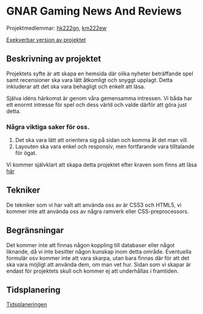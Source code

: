 # GNAR Gaming News And Reviews
Projektmedlemmar: 
[hk222gn](https://github.com/hk222gn), [km222ew](https://github.com/km222ew)


[Exekverbar version av projektet](http://hk222gn.github.io/ProjektskelettHT13)


## Beskrivning av projektet

Projektets syfte är att skapa en hemsida där olika nyheter beträffande spel samt recensioner ska vara lätt åtkomligt och snyggt upplagt.
Detta inkluderar att det ska vara behagligt och enkelt att läsa.

Själva idéns härkomst är genom våra gemensamma intressen. Vi båda har ett enormt intresse för spel och dess värld och valde därför
att göra just detta.

### Några viktiga saker för oss.

1. Det ska vara lätt att orientera sig på sidan och komma åt det man vill.
2. Layouten ska vara enkel och responsiv, men fortfarande vara tilltalande för ögat.

Vi kommer självklart att skapa detta projektet efter kraven som finns att läsa [här](https://coursepress.lnu.se/kurs/webbteknisk-introduktion/laborationer/webbsideprojekt/)
## Tekniker

De tekniker som vi har valt att använda oss av är CSS3 och HTML5, vi kommer inte att använda oss av några ramverk eller
CSS-preprocessors.

## Begränsningar

Det kommer inte att finnas någon koppling till databaser eller något liknande, då vi inte besitter någon kunskap inom detta område.
Eventuella formulär osv kommer inte att vara skarpa, utan bara finnas där för att det ska vara möjligt att använda dem, om man vet hur.
Sidan som vi skapar är endast för projektets skull och kommer ej att underhållas i framtiden.


## Tidsplanering
[Tidsplaneringen](https://github.com/hk222gn/ProjektskelettHT13/blob/gh-pages/doc/Tids-schema.pdf)

